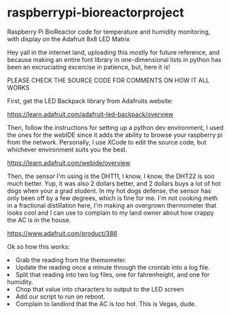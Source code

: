 # raspberrypi-bioreactorproject
Raspberry Pi BioReactor code for temperature and humidity monitoring, with display on the Adafruit 8x8 LED Matrix

Hey yall in the internet land, uploading this mostly for future reference, and because making an entire font library in one-dimensional lists
in python has been an excruciating excercise in patience, but, here it is!

PLEASE CHECK THE SOURCE CODE FOR COMMENTS ON HOW IT ALL WORKS

First, get the LED Backpack library from Adafruits website: 

https://learn.adafruit.com/adafruit-led-backpack/overview

Then, follow the instructions for setting up a python dev environment, I used the ones for the 
webIDE since it adds the ability to browse your raspberry pi from the network. Personally, I use XCode to edit the 
source code, but whichever environment suits you the best. 

https://learn.adafruit.com/webide/overview

Then, the sensor I'm using is the DHT11, I know, I know, the DHT22 is soo much better. Yup, it was also 2 dollars better, 
and 2 dollars buys a lot of hot dogs when your a grad student. In my hot dogs defense, the sensor has only been off by 
a few degrees,  which is fine for me. I'm not cooking meth in a fractional distillation here, I'm making an overgrown 
thermometer that looks cool and I can use to complain to my land owner about how crappy the AC is in the house. 

https://www.adafruit.com/product/386

Ok so how this works: 

<li> Grab the reading from the themometer. 
<li> Update the reading once a minute through the crontab into a log file. 
<li> Split that reading into two log files, one for fahrenheight, and one for humidity. 
<li> Chop that value into characters to output to the LED screen
<li> Add our script to run on reboot. 
<li> Complain to landlord that the AC is too hot. This is Vegas, dude. 

